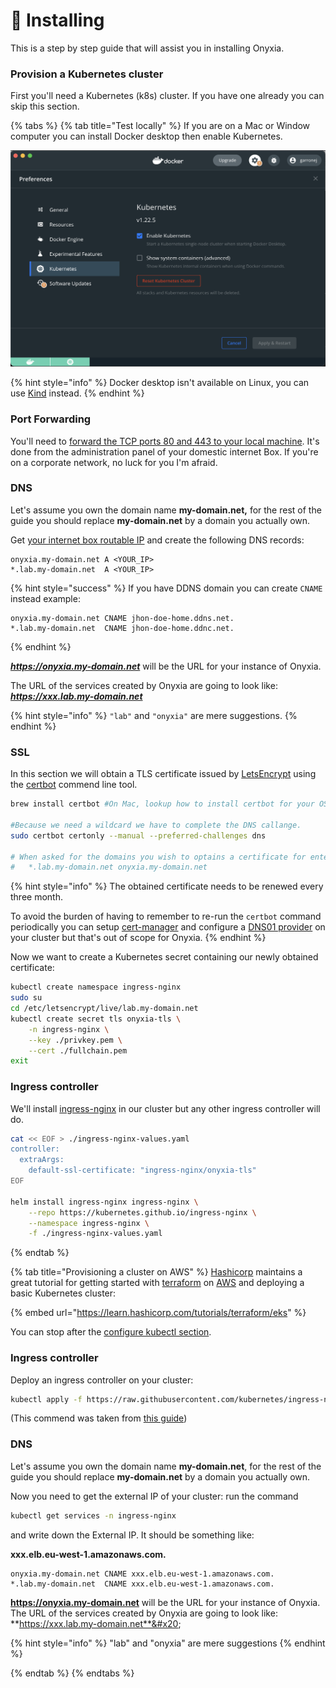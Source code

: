 # 🏁 Installing

This is a step by step guide that will assist you in installing Onyxia. &#x20;

### Provision a Kubernetes cluster

First you'll need a Kubernetes (k8s) cluster.  If you have one already you can skip this section.

{% tabs %}
{% tab title="Test locally" %}
If you are on a Mac or Window computer you can install Docker desktop then enable Kubernetes.

![Enable Kubernetes in Docker desktop](<.gitbook/assets/image (5).png>)

{% hint style="info" %}
Docker desktop isn't available on Linux, you can use [Kind](https://kind.sigs.k8s.io/) instead.
{% endhint %}

### Port Forwarding

You'll need to [forward the TCP ports 80 and 443 to your local machine](https://user-images.githubusercontent.com/6702424/174459930-23fb577c-11a2-49ef-a082-873f4139aca1.png).  It's done from the administration panel of your domestic internet Box. If you're on a corporate network, no luck for you I'm afraid.

### DNS

Let's assume you own the domain name **my-domain.net,** for the rest of the guide you should replace **my-domain.net** by a domain you actually own.

Get [your internet box routable IP](http://monip.org/) and create the following DNS records: &#x20;

```dns-zone-file
onyxia.my-domain.net A <YOUR_IP>
*.lab.my-domain.net  A <YOUR_IP>
```

{% hint style="success" %}
If you have DDNS domain you can create `CNAME` instead example: &#x20;

```
onyxia.my-domain.net CNAME jhon-doe-home.ddns.net.
*.lab.my-domain.net  CNAME jhon-doe-home.ddnc.net.
```
{% endhint %}

_**https://onyxia.my-domain.net**_ will be the URL for your instance of Onyxia.

The URL of the services created by Onyxia are going to look like: _**https://xxx.lab.my-domain.net**_

{% hint style="info" %}
`"lab"` and `"onyxia"` are mere suggestions.
{% endhint %}

### SSL

In this section we will obtain a TLS certificate issued by [LetsEncrypt](https://letsencrypt.org/) using the [certbot](https://certbot.eff.org/) commend line tool. &#x20;

```bash
brew install certbot #On Mac, lookup how to install certbot for your OS

#Because we need a wildcard we have to complete the DNS callange.  
sudo certbot certonly --manual --preferred-challenges dns

# When asked for the domains you wish to optains a certificate for enter:
#   *.lab.my-domain.net onyxia.my-domain.net 
```

{% hint style="info" %}
The obtained certificate needs to be renewed every three month. &#x20;

To avoid the burden of having to remember to re-run the `certbot` command periodically you can setup [cert-manager](https://cert-manager.io/) and configure a [DNS01 provider](https://cert-manager.io/docs/configuration/acme/dns01/#delegated-domains-for-dns01) on your cluster but that's out of scope for Onyxia. &#x20;
{% endhint %}

Now we want to create a Kubernetes secret containing our newly obtained certificate: &#x20;

```bash
kubectl create namespace ingress-nginx
sudo su
cd /etc/letsencrypt/live/lab.my-domain.net
kubectl create secret tls onyxia-tls \
    -n ingress-nginx \
    --key ./privkey.pem \
    --cert ./fullchain.pem
exit
```

### Ingress controller

We'll install [ingress-nginx](https://kubernetes.github.io/ingress-nginx/) in our cluster but any other ingress controller will do.

```bash
cat << EOF > ./ingress-nginx-values.yaml
controller:
  extraArgs:
    default-ssl-certificate: "ingress-nginx/onyxia-tls"
EOF

helm install ingress-nginx ingress-nginx \
    --repo https://kubernetes.github.io/ingress-nginx \
    --namespace ingress-nginx \
    -f ./ingress-nginx-values.yaml
```
{% endtab %}

{% tab title="Provisioning a cluster on AWS" %}
[Hashicorp](https://www.hashicorp.com/) maintains a great tutorial for getting started with [terraform](https://www.terraform.io/) on [AWS](https://aws.amazon.com/free/?trk=7214f2bf-dcfb-4d46-8a27-608345ad6b51\&sc\_channel=ps\&sc\_campaign=acquisition\&sc\_medium=ACQ-P|PS-GO|Brand|Desktop|SU|Core-Main|Core|FR|EN|Text\&s\_kwcid=AL!4422!3!454820903991!e!!g!!amazon%20web%20services\&ef\_id=CjwKCAjw77WVBhBuEiwAJ-YoJLQXmQRATR7nW2rfWnU3Rk704sb4-ggXveYG47rwLNq\_wBgX8SkNNRoCLy0QAvD\_BwE:G:s\&s\_kwcid=AL!4422!3!454820903991!e!!g!!amazon%20web%20services\&all-free-tier.sort-by=item.additionalFields.SortRank\&all-free-tier.sort-order=asc\&awsf.Free%20Tier%20Types=\*all\&awsf.Free%20Tier%20Categories=\*all) and deploying a basic Kubernetes cluster:

{% embed url="https://learn.hashicorp.com/tutorials/terraform/eks" %}

You can stop after the [configure kubectl section](https://learn.hashicorp.com/tutorials/terraform/eks#configure-kubectl). &#x20;

### Ingress controller &#x20;

Deploy an ingress controller on your cluster:

```bash
kubectl apply -f https://raw.githubusercontent.com/kubernetes/ingress-nginx/controller-v1.2.0/deploy/static/provider/aws/deploy.yaml
```

(This commend was taken from [this guide](https://kubernetes.github.io/ingress-nginx/deploy/#aws))

### DNS

Let's assume you own the domain name **my-domain.net**, for the rest of the guide you should replace **my-domain.net** by a domain you actually own. &#x20;

Now you need to get the external IP of your cluster: run the command&#x20;

```bash
kubectl get services -n ingress-nginx
```

and write down the External IP. It should be something like:&#x20;

**xxx.elb.eu-west-1.amazonaws.com.** &#x20;

```dns-zone-file
onyxia.my-domain.net CNAME xxx.elb.eu-west-1.amazonaws.com. 
*.lab.my-domain.net  CNAME xxx.elb.eu-west-1.amazonaws.com. 
```

**https://onyxia.my-domain.net** will be the URL for your instance of Onyxia. The URL of the services created by Onyxia are going to look like: **https://xxx.lab.my-domain.net**&#x20;

{% hint style="info" %}
"lab" and "onyxia" are mere suggestions
{% endhint %}


{% endtab %}
{% endtabs %}





